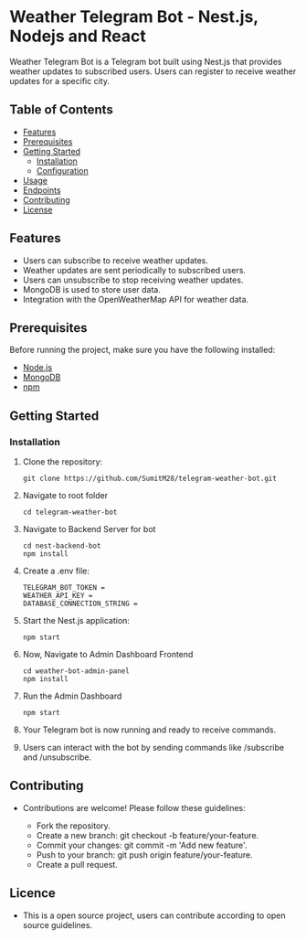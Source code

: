 # Weather Telegram Bot - Nest.js, Nodejs and React

Weather Telegram Bot is a Telegram bot built using Nest.js that provides weather updates to subscribed users. Users can register to receive weather updates for a specific city.

## Table of Contents
- [Features](#features)
- [Prerequisites](#prerequisites)
- [Getting Started](#getting-started)
  - [Installation](#installation)
  - [Configuration](#configuration)
- [Usage](#usage)
- [Endpoints](#endpoints)
- [Contributing](#contributing)
- [License](#license)

## Features

- Users can subscribe to receive weather updates.
- Weather updates are sent periodically to subscribed users.
- Users can unsubscribe to stop receiving weather updates.
- MongoDB is used to store user data.
- Integration with the OpenWeatherMap API for weather data.

## Prerequisites

Before running the project, make sure you have the following installed:

- [Node.js](https://nodejs.org/)
- [MongoDB](https://www.mongodb.com/)
- [npm](https://www.npmjs.com/)

## Getting Started

### Installation

1. Clone the repository:

   ```shell
   git clone https://github.com/SumitM28/telegram-weather-bot.git
   ```

2. Navigate to root folder
    ```
   cd telegram-weather-bot
   ```

3. Navigate to Backend Server for bot
    ```
   cd nest-backend-bot
   npm install
   ```

4. Create a .env file:
    ```
    TELEGRAM_BOT_TOKEN =
    WEATHER_API_KEY =
    DATABASE_CONNECTION_STRING = 
    ```

5. Start the Nest.js application:
    ```
    npm start
    ```

6. Now, Navigate to Admin Dashboard Frontend 
    ```
   cd weather-bot-admin-panel
   npm install
   ```

7. Run the Admin Dashboard
    ```
   npm start
   ```

    
8. Your Telegram bot is now running and ready to receive commands.

9. Users can interact with the bot by sending commands like /subscribe and /unsubscribe.


## Contributing
- Contributions are welcome! Please follow these guidelines:

    - Fork the repository.
    - Create a new branch: git checkout -b feature/your-feature.
    - Commit your changes: git commit -m 'Add new feature'.
    - Push to your branch: git push origin feature/your-feature.
    - Create a pull request.
    
## Licence

- This is a open source project, users can contribute according to open source guidelines.


